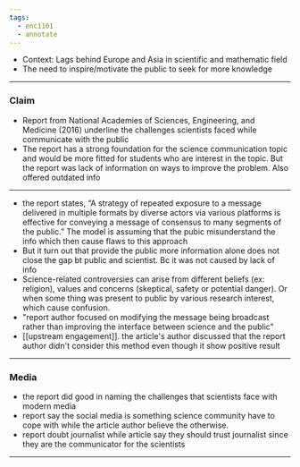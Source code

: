 ```yaml
---
tags:
  - enc1101
  - annotate
---
```



- Context: Lags behind Europe and Asia in scientific and mathematic field 
- The need to inspire/motivate the public to seek for more knowledge
---
### Claim
- Report from National Academies of Sciences, Engineering, and Medicine (2016) underline the challenges scientists faced while communicate with the public
- The report has a strong foundation for the science communication topic and would be more fitted for students who are interest in the topic. But the report was lack of information on ways to improve the problem. Also offered outdated info
---

- the report states, “A strategy of repeated exposure to a message delivered in multiple formats by diverse actors via various platforms is effective for conveying a message of consensus to many segments of the public.” The model is assuming that the pubic misunderstand the info which then cause flaws to this approach
- But it turn out that provide the public more information alone does not close the gap bt public and scientist. Bc it was not caused by lack of info
- Science-related controversies can arise from different beliefs (ex: religion), values and concerns (skeptical, safety or potential danger). Or when some thing was present to public by various research interest, which cause confusion.
- "report author focused on modifying the message being broadcast rather than improving the interface between science and the public"
- [[upstream engagement]]. the article's author discussed that the report author didn't consider this method even though it show positive result

---
### Media
- the report did good in naming the challenges that scientists face with modern media
- report say the social media is something science community have to cope with while the article author believe the otherwise.
- report doubt journalist while article say they should trust journalist since they are the communicator for the scientists
---
